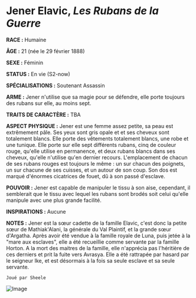 # Jener Elavic, *Les Rubans de la Guerre*

**RACE :** Humaine

**ÂGE :** 21 (née le 29 février 1888)

**SEXE :** Féminin

**STATUS :** En vie (S2-now)

**SPÉCIALISATIONS :** Soutenant Assassin

**ARME :** Jener n'utilise que sa magie pour se défendre, elle porte toujours des rubans sur elle, au moins sept.

**TRAITS DE CARACTÈRE :** TBA

**ASPECT PHYSIQUE :** Jener est une femme assez petite, sa peau est extrêmement pâle. Ses yeux sont gris opale et et ses cheveux sont totalement blancs. Elle porte des vêtements totalement blancs, une robe et une tunique. Elle porte sur elle sept différents rubans, cinq de couleur rouge, qu'elle utilise en permanence, et deux rubans blancs dans ses cheveux, qu'elle n'utilise qu'en dernier recours. L'emplacement de chacun de ses rubans rouges est toujours le même : un sur chacun des poignets, un sur chacune de ses cuisses, et un autour de son coup. Son dos est marqué d'énormes cicatrices de fouet, dû à son passé d'esclave.

**POUVOIR :** Jener est capable de manipuler le tissu à son aise, cependant, il semblerait que le tissu avec lequel les rubans sont brodés soit celui qu'elle manipule avec une plus grande facilité. 

**INSPIRATIONS :** Aucune

**NOTES :** Jener est la sœur cadette de la famille Elavic, c'est donc la petite sœur de Mathiak'Alani, la générale du Val Plaintif, et la grande sœur d'Argatha. Après avoir été vendue à la famille royale de Luna, puis jetée à la "mare aux esclaves", elle a été recueillie comme servante par la famille Horton. A la mort des maitres de la famille, elle n'apprécia pas l'héritière de ces derniers et prit la fuite vers Avrasya. Elle a été rattrapée par hasard par le seigneur Ike, et est désormais à la fois sa seule esclave et sa seule servante.

`Joué par Sheele`

![Image](https://data.enyxia.fr/images/characters/enyxiazero/jener.jpg)
